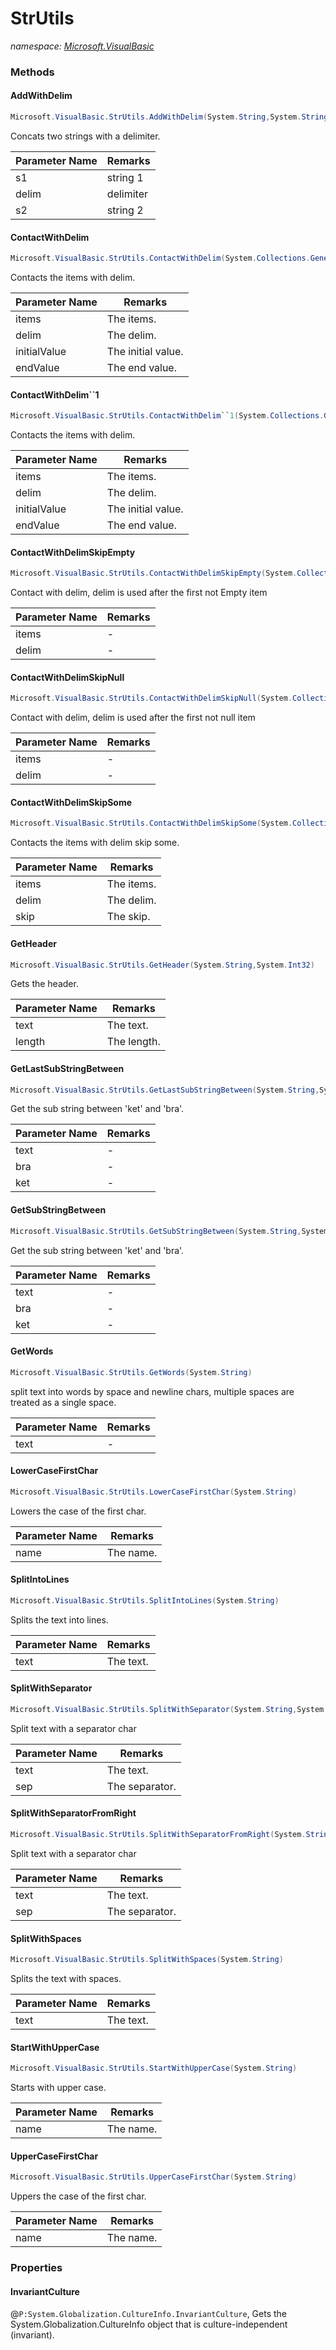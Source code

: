 ﻿# StrUtils
_namespace: [Microsoft.VisualBasic](./index.md)_





### Methods

#### AddWithDelim
```csharp
Microsoft.VisualBasic.StrUtils.AddWithDelim(System.String,System.String,System.String)
```
Concats two strings with a delimiter.

|Parameter Name|Remarks|
|--------------|-------|
|s1|string 1|
|delim|delimiter|
|s2|string 2|


#### ContactWithDelim
```csharp
Microsoft.VisualBasic.StrUtils.ContactWithDelim(System.Collections.Generic.IEnumerable{System.String},System.String,System.String,System.String)
```
Contacts the items with delim.

|Parameter Name|Remarks|
|--------------|-------|
|items|The items.|
|delim|The delim.|
|initialValue|The initial value.|
|endValue|The end value.|


#### ContactWithDelim``1
```csharp
Microsoft.VisualBasic.StrUtils.ContactWithDelim``1(System.Collections.Generic.IEnumerable{``0},System.String,System.String,System.String)
```
Contacts the items with delim.

|Parameter Name|Remarks|
|--------------|-------|
|items|The items.|
|delim|The delim.|
|initialValue|The initial value.|
|endValue|The end value.|


#### ContactWithDelimSkipEmpty
```csharp
Microsoft.VisualBasic.StrUtils.ContactWithDelimSkipEmpty(System.Collections.Generic.IEnumerable{System.String},System.String)
```
Contact with delim, delim is used after the first not Empty item

|Parameter Name|Remarks|
|--------------|-------|
|items|-|
|delim|-|


#### ContactWithDelimSkipNull
```csharp
Microsoft.VisualBasic.StrUtils.ContactWithDelimSkipNull(System.Collections.Generic.IEnumerable{System.String},System.String)
```
Contact with delim, delim is used after the first not null item

|Parameter Name|Remarks|
|--------------|-------|
|items|-|
|delim|-|


#### ContactWithDelimSkipSome
```csharp
Microsoft.VisualBasic.StrUtils.ContactWithDelimSkipSome(System.Collections.Generic.IEnumerable{System.String},System.String,System.String)
```
Contacts the items with delim skip some.

|Parameter Name|Remarks|
|--------------|-------|
|items|The items.|
|delim|The delim.|
|skip|The skip.|


#### GetHeader
```csharp
Microsoft.VisualBasic.StrUtils.GetHeader(System.String,System.Int32)
```
Gets the header.

|Parameter Name|Remarks|
|--------------|-------|
|text|The text.|
|length|The length.|


#### GetLastSubStringBetween
```csharp
Microsoft.VisualBasic.StrUtils.GetLastSubStringBetween(System.String,System.Char,System.Char)
```
Get the sub string between 'ket' and 'bra'.

|Parameter Name|Remarks|
|--------------|-------|
|text|-|
|bra|-|
|ket|-|


#### GetSubStringBetween
```csharp
Microsoft.VisualBasic.StrUtils.GetSubStringBetween(System.String,System.Char,System.Char)
```
Get the sub string between 'ket' and 'bra'.

|Parameter Name|Remarks|
|--------------|-------|
|text|-|
|bra|-|
|ket|-|


#### GetWords
```csharp
Microsoft.VisualBasic.StrUtils.GetWords(System.String)
```
split text into words by space and newline chars, multiple spaces are treated as a single space.

|Parameter Name|Remarks|
|--------------|-------|
|text|-|


#### LowerCaseFirstChar
```csharp
Microsoft.VisualBasic.StrUtils.LowerCaseFirstChar(System.String)
```
Lowers the case of the first char.

|Parameter Name|Remarks|
|--------------|-------|
|name|The name.|


#### SplitIntoLines
```csharp
Microsoft.VisualBasic.StrUtils.SplitIntoLines(System.String)
```
Splits the text into lines.

|Parameter Name|Remarks|
|--------------|-------|
|text|The text.|


#### SplitWithSeparator
```csharp
Microsoft.VisualBasic.StrUtils.SplitWithSeparator(System.String,System.Char)
```
Split text with a separator char

|Parameter Name|Remarks|
|--------------|-------|
|text|The text.|
|sep|The separator.|


#### SplitWithSeparatorFromRight
```csharp
Microsoft.VisualBasic.StrUtils.SplitWithSeparatorFromRight(System.String,System.Char)
```
Split text with a separator char

|Parameter Name|Remarks|
|--------------|-------|
|text|The text.|
|sep|The separator.|


#### SplitWithSpaces
```csharp
Microsoft.VisualBasic.StrUtils.SplitWithSpaces(System.String)
```
Splits the text with spaces.

|Parameter Name|Remarks|
|--------------|-------|
|text|The text.|


#### StartWithUpperCase
```csharp
Microsoft.VisualBasic.StrUtils.StartWithUpperCase(System.String)
```
Starts with upper case.

|Parameter Name|Remarks|
|--------------|-------|
|name|The name.|


#### UpperCaseFirstChar
```csharp
Microsoft.VisualBasic.StrUtils.UpperCaseFirstChar(System.String)
```
Uppers the case of the first char.

|Parameter Name|Remarks|
|--------------|-------|
|name|The name.|



### Properties

#### InvariantCulture
@``P:System.Globalization.CultureInfo.InvariantCulture``, Gets the System.Globalization.CultureInfo object that is culture-independent
 (invariant).
